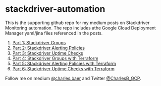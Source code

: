 # stackdriver-automation

This is the supporting github repo for my medium posts on Stackdriver Monitoring automation. The repo includes athe Google Cloud Deployment Manager yaml/jina files referenced in the posts.

1. [Part 1: Stackdriver Groups](https://medium.com/google-cloud/stackdriver-monitoring-automation-part-1-stackdriver-groups-8e51f0aa9b03)
2. [Part 2: Stackdriver Alerting Policies](https://medium.com/google-cloud/stackdriver-monitoring-automation-part-2-alerting-policies-9f42068603c4)
3. [Part 3: Stackdriver Uptime Checks](https://medium.com/google-cloud/stackdriver-monitoring-automation-part-3-uptime-checks-476b8507f59c)
4. [Part 4: Stackdriver Groups with Terraform](https://medium.com/google-cloud/stackdriver-monitoring-automation-part-4-stackdriver-groups-with-terraform-910289d16d08)
5. [Part 5: Stackdriver Alerting Policies with Terraform](https://medium.com/google-cloud/stackdriver-monitoring-automation-part-5-alerting-policies-ff77b19b4b97)
6. [Part 6: Stackdriver Uptime Checks with Terraform](https://medium.com/google-cloud/stackdriver-monitoring-automation-part-6-uptime-checks-with-terraform-76cb25b996a4)

Follow me on medium [@charles.baer](https://medium.com/@charles.baer) and Twitter [@CharlesB_GCP](https://twitter.com/CharlesB_GCP).
